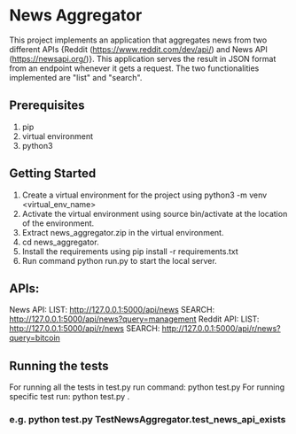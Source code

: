 # News Aggregator
This project implements an application that aggregates news from two different APIs {Reddit (https://www.reddit.com/dev/api/) and News
API (https://newsapi.org/)}. This application serves the result in JSON format from an endpoint whenever it gets a request. 
The two functionalities implemented are "list" and "search".

## Prerequisites 

1. pip
2. virtual environment
3. python3

## Getting Started

1. Create a virtual environment for the project using python3 -m venv <virtual_env_name>
2. Activate the virtual environment using source bin/activate at the location of the environment.
3. Extract news_aggregator.zip in the virtual environment.
4. cd news_aggregator.
4. Install the requirements using pip install -r requirements.txt
5. Run command python run.py to start the local server.

## APIs:
News API: 
LIST: http://127.0.0.1:5000/api/news
SEARCH: http://127.0.0.1:5000/api/news?query=management
Reddit API:
LIST: http://127.0.0.1:5000/api/r/news
SEARCH: http://127.0.0.1:5000/api/r/news?query=bitcoin

## Running the tests

For running all the tests in test.py run command: python test.py 
For running specific test run: python test.py <TestClass>.<TestFunnction> 
### e.g. python test.py TestNewsAggregator.test_news_api_exists
